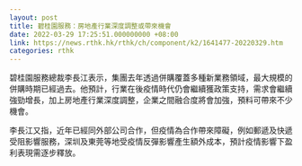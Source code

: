 ```yaml
---
layout: post
title: 碧桂園服務：房地產行業深度調整或帶來機會
date: 2022-03-29 17:25:51.000000000 +08:00
link: https://news.rthk.hk/rthk/ch/component/k2/1641477-20220329.htm
categories: rthk
---
```


碧桂園服務總裁李長江表示，集團去年透過併購覆蓋多種新業務領域，最大規模的併購時期已經過去。他預計，行業在後疫情時代仍會繼續獲政策支持，需求會繼續強勁增長，加上房地產行業深度調整，企業之間融合度將會加強，預料可帶來不少機會。

李長江又指，近年已經同外部公司合作，但疫情為合作帶來障礙，例如郵遞及快遞受阻影響服務，深圳及東莞等地受疫情反彈影響產生額外成本，預計疫情影響下盈利表現需逐步釋放。
